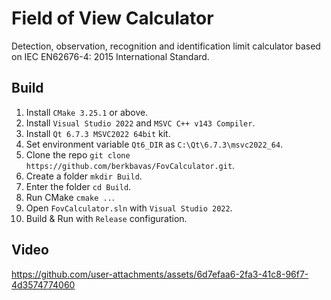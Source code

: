 # Field of View Calculator
Detection, observation, recognition and identification limit calculator based on IEC EN62676-4: 2015 International Standard.

## Build
1) Install `CMake 3.25.1` or above.
2) Install `Visual Studio 2022` and `MSVC C++ v143 Compiler`.
3) Install `Qt 6.7.3 MSVC2022 64bit` kit.
4) Set environment variable `Qt6_DIR` as `C:\Qt\6.7.3\msvc2022_64`.
5) Clone the repo `git clone https://github.com/berkbavas/FovCalculator.git`.
6) Create a folder `mkdir Build`.
7) Enter the folder `cd Build`.
8) Run CMake `cmake ..`.
9) Open `FovCalculator.sln` with `Visual Studio 2022`.
10) Build & Run with `Release` configuration.

## Video
https://github.com/user-attachments/assets/6d7efaa6-2fa3-41c8-96f7-4d3574774060
